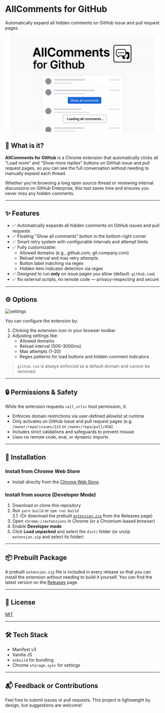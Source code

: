 # AllComments for GitHub

Automatically expand all hidden comments on GitHub issue and pull request pages.

![Screenshot](./assets/main.png)

## 📌 What is it?

**AllComments for GitHub** is a Chrome extension that automatically clicks all "Load more" and "Show more replies" buttons on GitHub issue and pull request pages, so you can see the full conversation without needing to manually expand each thread.

Whether you're browsing a long open source thread or reviewing internal discussions on GitHub Enterprise, this tool saves time and ensures you never miss any hidden comments.

---

## ✨ Features

- ✅ Automatically expands all hidden comments on GitHub issues and pull requests
- ✅ Floating "Show all comments" button in the bottom-right corner
- ✅ Smart retry system with configurable intervals and attempt limits
- ✅ Fully customizable:
  - Allowed domains (e.g., github.com, git.company.com)
  - Reload interval and max retry attempts
  - Button label matching via regex
  - Hidden item indicator detection via regex
- ✅ Designed to run **only** on issue pages you allow (default: `github.com`)
- ✅ No external scripts, no remote code — privacy-respecting and secure

---

## ⚙️ Options

<img width="400" alt="settings" src="https://github.com/user-attachments/assets/41706b2b-88ab-4b6c-bfa5-b03cf67a747e" />

You can configure the extension by:

1. Clicking the extension icon in your browser toolbar
2. Adjusting settings like:
   - Allowed domains
   - Reload interval (500–3000ms)
   - Max attempts (1–20)
   - Regex patterns for load buttons and hidden comment indicators

> `github.com` is always enforced as a default domain and cannot be removed.

---

## 🔒 Permissions & Safety

While the extension requests `<all_urls>` host permission, it:

- Enforces domain restrictions via user-defined allowlist at runtime
- Only activates on GitHub issue and pull request pages (e.g. `/owner/repo/issues/123` or `/owner/repo/pull/456`)
- Includes strict validations and safeguards to prevent misuse
- Uses no remote code, eval, or dynamic imports

---

## 🚀 Installation

### Install from Chrome Web Store

- Install directly from the [Chrome Web Store](https://chromewebstore.google.com/detail/mnbllhcaehofjlockhjanllgedinbcga?utm_source=item-share-cb).

### Install from source (Developer Mode)

1. Download or clone this repository
2. Run `yarn build` or `npm run build`  
   2.1. (Or download the prebuilt [`extension.zip`](https://github.com/hornet1130/allcomments-for-github/releases) from the Releases page)
3. Open `chrome://extensions` in Chrome (or a Chromium-based browser)
4. Enable **Developer mode**
5. Click **Load unpacked** and select the `dist/` folder (or unzip `extension.zip` and select its folder)

---

## 📦 Prebuilt Package

A prebuilt `extension.zip` file is included in every release so that you can install the extension without needing to build it yourself. You can find the latest version on the [Releases](https://github.com/hornet1130/allcomments-for-github/releases) page.

---

## 📄 License

[MIT](LICENSE)

---

## 🛠 Tech Stack

- Manifest v3
- Vanilla JS
- `esbuild` for bundling
- Chrome `storage.sync` for settings

---

## 📬 Feedback or Contributions

Feel free to submit issues or pull requests. This project is lightweight by design, but suggestions are welcome!
